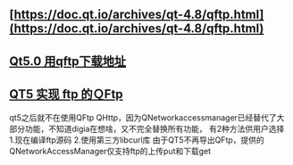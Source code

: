## [https://doc.qt.io/archives/qt-4.8/qftp.html](https://doc.qt.io/archives/qt-4.8/qftp.html)
## [Qt5.0 用qftp下载地址](http://qt.gitorious.org/qt/qtftp)
## [QT5 实现 ftp 的ＱFtp](https://blog.csdn.net/ruoge2007/article/details/79032044)
qt5之后就不在使用QFtp QHttp，因为QNetworkaccessmanager已经替代了大部分功能，不知道digia在想啥，又不完全替换所有功能，
有2种方法供用户选择
 1.现在编译ftp源码 
2.使用第三方libcurl库
由于QT5不再导出QFtp，提供的QNetworkAccessManager仅支持ftp的上传put和下载get


